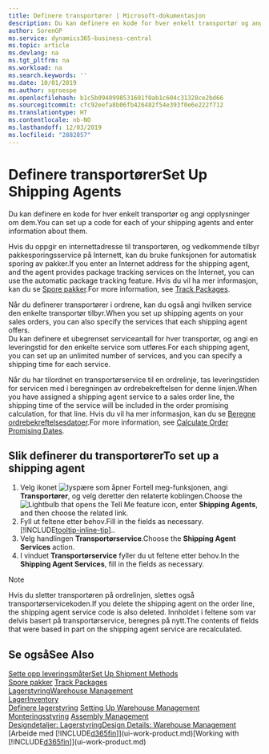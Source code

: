 ```yaml
---
title: Definere transportører | Microsoft-dokumentasjon
description: Du kan definere en kode for hver enkelt transportør og angi opplysninger om dem.
author: SorenGP
ms.service: dynamics365-business-central
ms.topic: article
ms.devlang: na
ms.tgt_pltfrm: na
ms.workload: na
ms.search.keywords: ''
ms.date: 10/01/2019
ms.author: sgroespe
ms.openlocfilehash: b1c5b0940998531601f0ab1c604c31328ce2bd66
ms.sourcegitcommit: cfc92eefa8b06fb426482f54e393f0e6e222f712
ms.translationtype: HT
ms.contentlocale: nb-NO
ms.lasthandoff: 12/03/2019
ms.locfileid: "2882857"
---
```

# <a name="set-up-shipping-agents"></a><span data-ttu-id="9470f-103">Definere transportører</span><span class="sxs-lookup"><span data-stu-id="9470f-103">Set Up Shipping Agents</span></span>
<span data-ttu-id="9470f-104">Du kan definere en kode for hver enkelt transportør og angi opplysninger om dem.</span><span class="sxs-lookup"><span data-stu-id="9470f-104">You can set up a code for each of your shipping agents and enter information about them.</span></span>  

<span data-ttu-id="9470f-105">Hvis du oppgir en internettadresse til transportøren, og vedkommende tilbyr pakkesporingsservice på Internett, kan du bruke funksjonen for automatisk sporing av pakker.</span><span class="sxs-lookup"><span data-stu-id="9470f-105">If you enter an Internet address for the shipping agent, and the agent provides package tracking services on the Internet, you can use the automatic package tracking feature.</span></span> <span data-ttu-id="9470f-106">Hvis du vil ha mer informasjon, kan du se [Spore pakker](sales-how-track-packages.md).</span><span class="sxs-lookup"><span data-stu-id="9470f-106">For more information, see [Track Packages](sales-how-track-packages.md).</span></span>

<span data-ttu-id="9470f-107">Når du definerer transportører i ordrene, kan du også angi hvilken service den enkelte transportør tilbyr.</span><span class="sxs-lookup"><span data-stu-id="9470f-107">When you set up shipping agents on your sales orders, you can also specify the services that each shipping agent offers.</span></span>  
<span data-ttu-id="9470f-108">Du kan definere et ubegrenset serviceantall for hver transportør, og angi en leveringstid for den enkelte service som utføres.</span><span class="sxs-lookup"><span data-stu-id="9470f-108">For each shipping agent, you can set up an unlimited number of services, and you can specify a shipping time for each service.</span></span>  

<span data-ttu-id="9470f-109">Når du har tilordnet en transportørservice til en ordrelinje, tas leveringstiden for servicen med i beregningen av ordrebekreftelsen for denne linjen.</span><span class="sxs-lookup"><span data-stu-id="9470f-109">When you have assigned a shipping agent service to a sales order line, the shipping time of the service will be included in the order promising calculation, for that line.</span></span> <span data-ttu-id="9470f-110">Hvis du vil ha mer informasjon, kan du se [Beregne ordrebekreftelsesdatoer](sales-how-to-calculate-order-promising-dates.md).</span><span class="sxs-lookup"><span data-stu-id="9470f-110">For more information, see [Calculate Order Promising Dates](sales-how-to-calculate-order-promising-dates.md).</span></span>

## <a name="to-set-up-a-shipping-agent"></a><span data-ttu-id="9470f-111">Slik definerer du transportører</span><span class="sxs-lookup"><span data-stu-id="9470f-111">To set up a shipping agent</span></span>  
1.  <span data-ttu-id="9470f-112">Velg ikonet ![lyspære som åpner Fortell meg-funksjonen](media/ui-search/search_small.png "Fortell hva du vil gjøre"), angi **Transportører**, og velg deretter den relaterte koblingen.</span><span class="sxs-lookup"><span data-stu-id="9470f-112">Choose the ![Lightbulb that opens the Tell Me feature](media/ui-search/search_small.png "Tell me what you want to do") icon, enter **Shipping Agents**, and then choose the related link.</span></span>  
2.  <span data-ttu-id="9470f-113">Fyll ut feltene etter behov.</span><span class="sxs-lookup"><span data-stu-id="9470f-113">Fill in the fields as necessary.</span></span> [!INCLUDE[tooltip-inline-tip](includes/tooltip-inline-tip_md.md)]<span data-ttu-id="9470f-114">.</span><span class="sxs-lookup"><span data-stu-id="9470f-114">.</span></span>  
3.  <span data-ttu-id="9470f-115">Velg handlingen **Transportørservice**.</span><span class="sxs-lookup"><span data-stu-id="9470f-115">Choose the **Shipping Agent Services** action.</span></span>
4. <span data-ttu-id="9470f-116">I vinduet **Transportørservice** fyller du ut feltene etter behov.</span><span class="sxs-lookup"><span data-stu-id="9470f-116">In the **Shipping Agent Services**, fill in the fields as necessary.</span></span>

> [!NOTE]  
>  <span data-ttu-id="9470f-117">Hvis du sletter transportøren på ordrelinjen, slettes også transportørservicekoden.</span><span class="sxs-lookup"><span data-stu-id="9470f-117">If you delete the shipping agent on the order line, the shipping agent service code is also deleted.</span></span> <span data-ttu-id="9470f-118">Innholdet i feltene som var delvis basert på transportørservice, beregnes på nytt.</span><span class="sxs-lookup"><span data-stu-id="9470f-118">The contents of fields that were based in part on the shipping agent service are recalculated.</span></span>  

## <a name="see-also"></a><span data-ttu-id="9470f-119">Se også</span><span class="sxs-lookup"><span data-stu-id="9470f-119">See Also</span></span>
[<span data-ttu-id="9470f-120">Sette opp leveringsmåter</span><span class="sxs-lookup"><span data-stu-id="9470f-120">Set Up Shipment Methods</span></span>](sales-how-set-up-shipment-methods.md)  
<span data-ttu-id="9470f-121">[Spore pakker](sales-how-track-packages.md)  </span><span class="sxs-lookup"><span data-stu-id="9470f-121">[Track Packages](sales-how-track-packages.md)  </span></span>  
[<span data-ttu-id="9470f-122">Lagerstyring</span><span class="sxs-lookup"><span data-stu-id="9470f-122">Warehouse Management</span></span>](warehouse-manage-warehouse.md)  
[<span data-ttu-id="9470f-123">Lager</span><span class="sxs-lookup"><span data-stu-id="9470f-123">Inventory</span></span>](inventory-manage-inventory.md)  
<span data-ttu-id="9470f-124">[Definere lagerstyring](warehouse-setup-warehouse.md)   </span><span class="sxs-lookup"><span data-stu-id="9470f-124">[Setting Up Warehouse Management](warehouse-setup-warehouse.md)   </span></span>  
<span data-ttu-id="9470f-125">[Monteringsstyring](assembly-assemble-items.md)  </span><span class="sxs-lookup"><span data-stu-id="9470f-125">[Assembly Management](assembly-assemble-items.md)  </span></span>  
[<span data-ttu-id="9470f-126">Designdetaljer: Lagerstyring</span><span class="sxs-lookup"><span data-stu-id="9470f-126">Design Details: Warehouse Management</span></span>](design-details-warehouse-management.md)  
<span data-ttu-id="9470f-127">[Arbeide med [!INCLUDE[d365fin](includes/d365fin_md.md)]](ui-work-product.md)</span><span class="sxs-lookup"><span data-stu-id="9470f-127">[Working with [!INCLUDE[d365fin](includes/d365fin_md.md)]](ui-work-product.md)</span></span>  
